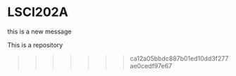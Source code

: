 # LSCI202A
this is a new message

This is a repository
>>>>>>> ca12a05bbdc887b01ed10dd3f277ae0cedf97e67
